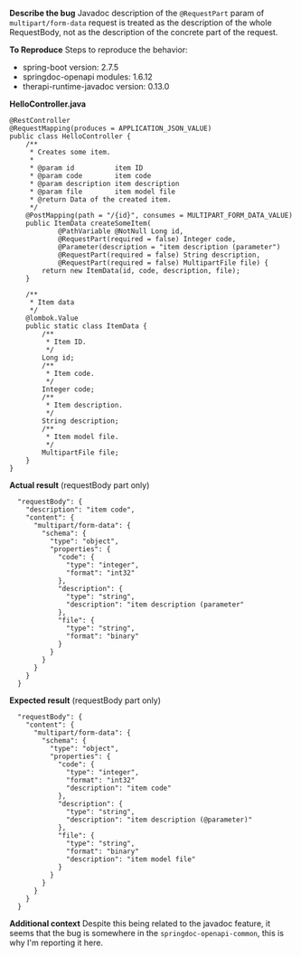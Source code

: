 **Describe the bug**
Javadoc description of the `@RequestPart` param of `multipart/form-data` request is treated as the description of the whole RequestBody, not as the description of the concrete part of the request.

**To Reproduce**
Steps to reproduce the behavior:
- spring-boot version: 2.7.5
- springdoc-openapi modules: 1.6.12
- therapi-runtime-javadoc version: 0.13.0

**HelloController.java**
```
@RestController
@RequestMapping(produces = APPLICATION_JSON_VALUE)
public class HelloController {
    /**
     * Creates some item.
     *
     * @param id          item ID
     * @param code        item code
     * @param description item description
     * @param file        item model file
     * @return Data of the created item.
     */
    @PostMapping(path = "/{id}", consumes = MULTIPART_FORM_DATA_VALUE)
    public ItemData createSomeItem(
            @PathVariable @NotNull Long id,
            @RequestPart(required = false) Integer code,
            @Parameter(description = "item description (parameter")
            @RequestPart(required = false) String description,
            @RequestPart(required = false) MultipartFile file) {
        return new ItemData(id, code, description, file);
    }

    /**
     * Item data
     */
    @lombok.Value
    public static class ItemData {
        /**
         * Item ID.
         */
        Long id;
        /**
         * Item code.
         */
        Integer code;
        /**
         * Item description.
         */
        String description;
        /**
         * Item model file.
         */
        MultipartFile file;
    }
}
```

**Actual result**
(requestBody part only)
```
  "requestBody": {
    "description": "item code",
    "content": {
      "multipart/form-data": {
        "schema": {
          "type": "object",
          "properties": {
            "code": {
              "type": "integer",
              "format": "int32"
            },
            "description": {
              "type": "string",
              "description": "item description (parameter"
            },
            "file": {
              "type": "string",
              "format": "binary"
            }
          }
        }
      }
    }
  }
```

**Expected result**
(requestBody part only)
```
  "requestBody": {
    "content": {
      "multipart/form-data": {
        "schema": {
          "type": "object",
          "properties": {
            "code": {
              "type": "integer",
              "format": "int32"
              "description": "item code"
            },
            "description": {
              "type": "string",
              "description": "item description (@parameter)"
            },
            "file": {
              "type": "string",
              "format": "binary"
              "description": "item model file"
            }
          }
        }
      }
    }
  }
```

**Additional context**
Despite this being related to the javadoc feature, it seems that the bug is somewhere in the `springdoc-openapi-common`, this is why I'm reporting it here.
